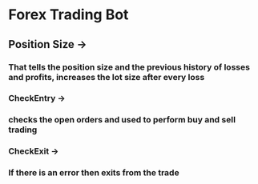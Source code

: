 # Forex Trading Bot

## Position Size -> 
### That tells the position size and the previous history of losses and profits, increases the lot size after every loss 

### CheckEntry ->
### checks the open orders and used to perform buy and sell trading

### CheckExit ->
### If there is an error then exits from the trade

